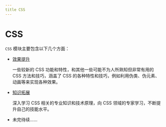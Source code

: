 ```yaml
---
title CSS
---
```

# CSS

`CSS` 模块主要包含以下几个方面：

- [效果提升](/learn/CSS/效果提升/巧用伪类)

  一些较新的 CSS 功能和特性，和其他一些可能不为人所熟知但非常有用的 CSS 方法和技巧，涵盖了 CSS 的各种特性和技巧，例如利用伪类、伪元素、动画等来实现各种效果。

- [知识拓展](/learn/CSS/知识拓展/BEM)

  深入学习 CSS 相关的专业知识和技术原理，向 CSS 领域的专家学习，不断提升自己的技能水平。

- 未完待续......